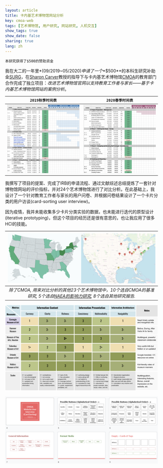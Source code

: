 ```yaml
---
layout: article
title: 卡内基艺术博物馆网站分析
key: cmoa-web
tags: [艺术博物馆, 用户研究, 网站研究, 人机交互]
show_tags: true
show_date: false
sharing: true
lang: zh
---
```


`本研究获得了$500的赞助资金`

我在大二的一年里*(09/2019~05/2020)*申请了一个**$500**的本科生研究补助金[SURG]，在[Sharon Carver]教授的指导下与卡内基艺术博物馆[CMOA]的教育部门合作完成了独立项目：*改进艺术博物馆官网以支持教育工作者与家长——基于卡内基艺术博物馆网站的案例分析*。

<!--more-->

| `2019秋季时间表` | `2020春季时间表`|
| ---- | ---- |
| ![](/assets/images/cmoa-timeline-F19.png) | ![](/assets/images/cmoa-timeline-S20.png) |

我撰写了项目的提案、完成了IRB的申请流程、通过文献综述总结提炼了一套针对博物馆网站的评价指标，并对24个艺术博物馆进行了对比分析。在此基础上，我设计了一个针对教育工作者与家长的用户问卷、并根据问卷结果设计了一个卡片分类的用户访谈(card-sorting user interview)。

因为疫情，我并未能收集多少卡片分类实验的数据，也未能进行迭代的原型设计(iterative prototyping)，但这个项目的经历还是很有意思的，也让我应用了很多HCI的技能。

|![](/assets/images/cmoa-map.png)|
|:--:| 
| *除了CMOA, 用来对比分析的其他23个艺术博物馆中，10个选自CMOA的基准研究, 5个选自[NAEA的影响力研究][NAEA], 8个选自其他研究报告.* |


![](/assets/images/cmoa-metric.png)

![](/assets/images/cmoa-cardsort.png)

[Sharon Carver]: https://www.cmu.edu/dietrich/psychology/people/core-training-faculty/carver-sharon.html

[SURG]: https://www.cmu.edu/uro/research%20grants/SURG/index.html
[CMOA]: https://cmoa.org/
[NAEA]: https://www.arteducators.org/research/articles/377-naea-aamd-research-study-impact-of-art-museum-programs-on-k-12-students